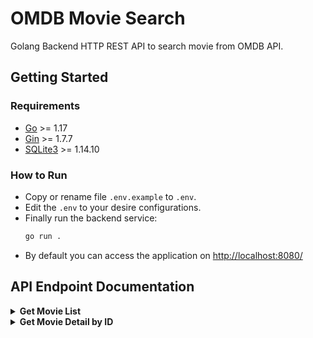 # OMDB Movie Search
Golang Backend HTTP REST API to search movie from OMDB API.

## Getting Started

### Requirements

- [Go](https://golang.org/doc/install) >= 1.17
- [Gin](https://github.com/gin-gonic/gin) >= 1.7.7
- [SQLite3](https://github.com/mattn/go-sqlite3) >= 1.14.10

### How to Run
- Copy or rename file `.env.example` to `.env`.
- Edit the `.env` to your desire configurations.
- Finally run the backend service:
    ```sh
    go run .
    ```
- By default you can access the application on [http://localhost:8080/](http://localhost:8080/)


## API Endpoint Documentation
<details>
<summary><b>Get Movie List</b></summary>
Return json data about all OMDB movies.

- **URL**

  `/movie/searchword={movie_name}&pagination={integer}`

- **Method**

  `GET`

- **Sample Success Response**

    Sample URL: [http://localhost:8080/movie?searchword=endgame&pagination=2](http://localhost:8080/movie?searchword=endgame&pagination=2)

  **Code**: 200 OK

```json
{
  "data": {
    "Search": [
      {
        "ImdbID": "tt11136174",
        "Title": "The Breakroom Lost Episodes: Chapter II - Endgame",
        "Year": "2019",
        "Type": "movie",
        "Poster": "N/A"
      },
      {
        "ImdbID": "tt12861690",
        "Title": "Britten's Endgame",
        "Year": "2013",
        "Type": "movie",
        "Poster": "https://m.media-amazon.com/images/M/MV5BYzk3YTVhYjItNzQ1Ni00MWVmLTljYmEtNGU4YmMxYTRiYWExXkEyXkFqcGdeQXVyMTk0MjQ3Nzk@._V1_SX300.jpg"
      },
      {
        "ImdbID": "tt13180560",
        "Title": "Endgame",
        "Year": "2020",
        "Type": "movie",
        "Poster": "N/A"
      },
      ...
    ]
  },
  "message": "get all movies success",
  "ok": true
}
```

- **Data Type Attributes**

```json
{
  "data": {
    "Search": [
      {
        "ImdbID": string,
        "Title": string,
        "Year": string,
        "Type": string,
        "Poster": string
      }
    ]
  },
  "message": string,
  "ok": boolean
}
```
</details>


<details>
<summary><b>Get Movie Detail by ID</b></summary>
return json data containing movie detail information by id.

- **URL**

  `/movie/:id`

- **Method**

  `GET`

- **Sample Success Response**

    Sample URL: [http://localhost:8080/movie/tt10872600](http://localhost:8080/movie/tt10872600)

  **Code**: 200 OK

```json
{
  "data": {
    "imdbID": "tt10872600",
    "Title": "Spider-Man: No Way Home",
    "Year": "2021",
    "Rated": "PG-13",
    "Released": "17 Dec 2021",
    "Runtime": "148 min",
    "Genre": "Action, Adventure, Fantasy",
    "Director": "Jon Watts",
    "Writer": "Chris McKenna, Erik Sommers, Stan Lee",
    "Actors": "Tom Holland, Zendaya, Benedict Cumberbatch",
    "Plot": "With Spider-Man's identity now revealed, Peter asks Doctor Strange for help. When a spell goes wrong, dangerous foes from other worlds start to appear, forcing Peter to discover what it truly means to be Spider-Man.",
    "Language": "English, Tagalog",
    "Country": "United States",
    "Awards": "N/A",
    "Poster": "https://m.media-amazon.com/images/M/MV5BZWMyYzFjYTYtNTRjYi00OGExLWE2YzgtOGRmYjAxZTU3NzBiXkEyXkFqcGdeQXVyMzQ0MzA0NTM@._V1_SX300.jpg",
    "Ratings": [
      {
        "Source": "Internet Movie Database",
        "Value": "8.9/10"
      },
      {
        "Source": "Rotten Tomatoes",
        "Value": "93%"
      },
      {
        "Source": "Metacritic",
        "Value": "71/100"
      }
    ],
    "Metascore": "71",
    "imdbRating": "8.9",
    "imdbVotes": "257,688",
    "Type": "movie",
    "DVD": "N/A",
    "BoxOffice": "$385,831,855",
    "Production": "N/A",
    "Website": "N/A"
  },
  "message": "get movie detail success",
  "ok": true
}
```

- **Data Type Attributes**

```json
{
  "data": {
    "imdbID": string,
    "Title": string,
    "Year": string,
    "Rated": string,
    "Released": string,
    "Runtime": string,
    "Genre": string,
    "Director": string,
    "Writer": string,
    "Actors": string,
    "Plot": string,
    "Language": string,
    "Country": string,
    "Awards": string,
    "Poster": string,
    "Ratings": array object [
      {
        "Source": string,
        "Value": string
      }
    ],
    "Metascore": string,
    "imdbRating": string,
    "imdbVotes": string,
    "Type": string,
    "DVD": string,
    "BoxOffice": string,
    "Production": string,
    "Website": string
  },
  "message": string,
  "ok": boolean
}
```
</details>